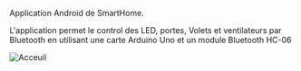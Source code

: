 Application Android de SmartHome.

L'application permet le control des LED, portes, Volets et ventilateurs par Bluetooth en utilisant une carte Arduino Uno et un module Bluetooth HC-06


![Acceuil](https://user-images.githubusercontent.com/75799200/110397414-1b71c500-8072-11eb-810b-0e6227fa471a.png)
